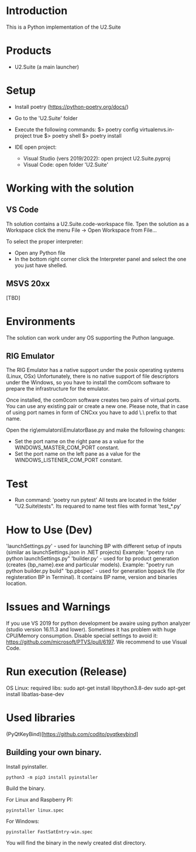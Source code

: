 # Introduction 
This is a Python implementation of the U2.Suite 

# Products
- U2.Suite (a main launcher)

# Setup
- Install poetry (https://python-poetry.org/docs/)
- Go to the 'U2.Suite' folder 
- Execute the following commands:
    $> poetry config virtualenvs.in-project true
    $> poetry shell
    $> poetry install

- IDE open project:
	+ Visual Studio (vers 2019/2022): open project U2.Suite.pyproj
	+ Visual Code: open folder 'U2.Suite'

# Working with the solution

## VS Code

Th solution contains a U2.Suite.code-workspace file. 
Tpen the solution as a Workspace click the menu File -> Open Workspace from File...

To select the proper interpreter:
- Open any Python file
- In the bottom right corner click the Interpreter panel and select the one you just have shelled.

## MSVS 20xx

[TBD]

# Environments

The solution can work under any OS supporting the Puthon language.

## RIG Emulator
 
The RIG Emulator has a native support under the posix operating systems (Linux, OSx)
Unfortunately, there is no native support of file descriptors under the Windows, so you have to install the com0com software to prepare the infrastructure for the emulator.

Once installed, the com0com software creates two pairs of virtual ports.
You can use any existing pair or create a new one.
Please note, that in case of using port names in form of CNCxx you have 
to add \\.\ prefix to that name.

Open the rig\emulators\EmulatorBase.py and make the following changes:
- Set the port name on the right pane as a value for the WINDOWS_MASTER_COM_PORT constant.
- Set the port name on the left pane as a value for the WINDOWS_LISTENER_COM_PORT constant.

# Test
- Run command: 'poetry run pytest'
All tests are located in the folder "U2.Suite\tests".
Its requared to name test files with format 'test_*.py'

# How to Use (Dev)
'launchSettings.py' - used for launching BP with different setup of inputs (similar as launchSettings.json in .NET projects)
Example: "poetry run python launchSettings.py"
'builder.py' - used for bp product generation (creates {bp_name}.exe and particular models).
Example: "poetry run python builder.py build"
'bp.pbspec' - used for generation bppack file (for registeration BP in Terminal). It contains BP name, version and binaries location.

# Issues and Warnings
If you use VS 2019 for python development be awaire using python analyzer (studio version 16.11.3 and lower). Sometimes it has problem with huge CPU/Memory consumption.
Disable special settings to avoid it: https://github.com/microsoft/PTVS/pull/6197. 
We recommend to use Visual Code.

# Run execution (Release)
OS Linux: required libs: 
                    sudo apt-get install libpython3.8-dev
                    sudo apt-get install libatlas-base-dev

# Used libraries

(PyQtKeyBind)[https://github.com/codito/pyqtkeybind]

## Building your own binary.

Install pyinstaller.

`python3 -m pip3 install pyinstaller`

Build the binary.

For Linux and Raspberry PI:

`pyinstaller linux.spec`

For Windows:

`pyinstaller FastSatEntry-win.spec`


You will find the binary in the newly created dist directory.

